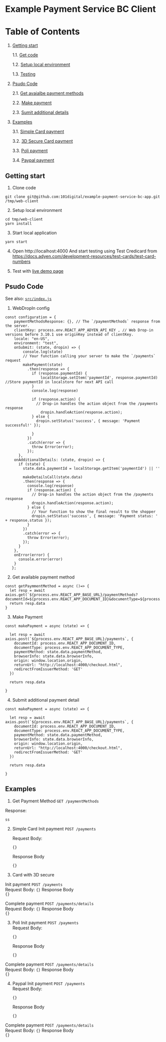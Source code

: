 # Example Payment Service BC Client

# Table of Contents
1. [Getting start](#getting-start)

   1.1. [Get code](#clone)   
   
   1.2. [Setup local environment](#setup)
   
   1.3. [Testing](#test)
   
2. [Psudo Code ](#code)

   2.1. [Get avaialbe payment methods](#paymentMethods)
   
   2.2. [Make payment](#makePayment)
   
   2.3. [Sumit additional details](#submitAdditionalDetails)   
   
3. [Examples](#examples)

   3.1. [Simple Card payment](#card)
   
   3.2. [3D Secure Card payment](#card3d)
      
   3.3. [Poli payment ](#poli)
   
   3.4. [Paypal payment](#paypal)
   


## Getting start <a id="getting-start"></a>

1. Clone code <a id="clone"></a>
```
git clone git@github.com:101digital/example-payment-service-bc-app.git /tmp/web-client
```
2. Setup local environment <a id="setup"></a>
```
cd tmp/web-client
yarn install
```
3. Start local application
```
yarn start
```
4. Open http://localhost:4000 And start testing using Test Credicard from https://docs.adyen.com/development-resources/test-cards/test-card-numbers <a id="test"></a>

5. Test with [live demo page](https://sandbox-pay.101digital.io/invoices?sharingKey=eyJhbGciOiJIUzI1NiJ9.eyJyZXNvdXJjZUlkIjoiZTI4YmM1ZjMtOTc4OC00YTBkLTgzM2YtMTRhZjY3NWExOWJmIiwiaXNzIjoiMTAxRCIsImV4cCI6MTYxMjQyMDY4NCwidXNlcklkIjoiIiwib3JnSWQiOiIifQ.UAZLF94J86r-6OpFVYkmCjZ1B867YiloP0cBCIxpQGI)

## Psudo Code <a id="code"></a> 
See also: [`src/index.js`](https://github.com/101digital/example-payment-service-bc-app/blob/master/src/pages/index.js)

1. WebDropIn config
```
const configuration = {
    paymentMethodsResponse: {}, // The `/paymentMethods` response from the server.
    clientKey: process.env.REACT_APP_ADYEN_API_KEY , // Web Drop-in versions before 3.10.1 use originKey instead of clientKey.
    locale: "en-US",
    environment: "test",
    onSubmit: (state, dropin) => {
        console.log(state)
        // Your function calling your server to make the `/payments` request
        makePayment(state)
          .then(response => {
            if (response.paymentId) {
                localStorage.setItem('paymentId', response.paymentId) //Store paymentId in localstore for next API call
            }
            console.log(response)

            if (response.action) {
              // Drop-in handles the action object from the /payments response
                dropin.handleAction(response.action);
            } else {
              dropin.setStatus('success', { message: 'Payment successful!' });

            }
          })
          .catch(error => {
            throw Error(error);
          });
      },
    onAdditionalDetails: (state, dropin) => {
      if (state) {
        state.data.paymentId = localStorage.getItem('paymentId') || ''

        makeDetailsCall(state.data)
        .then(response => {
          console.log(response)
          if (response.action) {
            // Drop-in handles the action object from the /payments response
            dropin.handleAction(response.action);
          } else {
            // Your function to show the final result to the shopper
            dropin.setStatus('success', { message: 'Payment status: ' + response.status });
          }
        })
        .catch(error => {
          throw Error(error);
        });
      }
    },
    onError(error) {
      console.error(error)
    }
   };
```
2. Get available payment method <a id="paymentMethods"></a>
```
const getPaymmentMethod = async ()=> {
  let resp = await axios.get(`${process.env.REACT_APP_BASE_URL}/paymentMethods?documentId=${process.env.REACT_APP_DOCUMENT_ID}&documentType=${process.env.REACT_APP_DOCUMENT_TYPE}`)
  return resp.data
}
```

3. Make Payment<a id="makePayment"></a>
```
const makePayment = async (state) => {

  let resp = await axios.post(`${process.env.REACT_APP_BASE_URL}/payments`, {
    documentId: process.env.REACT_APP_DOCUMENT_ID,
    documentType: process.env.REACT_APP_DOCUMENT_TYPE,
    paymentMethod: state.data.paymentMethod,
    browserInfo: state.data.browserInfo,
    origin: window.location.origin,
    returnUrl: "http://localhost:4000/checkout.html",
    redirectFromIssuerMethod: 'GET'
  })

  return resp.data

}
```
4. Submit additional payment detail<a id="submitAdditionalDettails"></a>
```
const makePayment = async (state) => {

  let resp = await axios.post(`${process.env.REACT_APP_BASE_URL}/payments`, {
    documentId: process.env.REACT_APP_DOCUMENT_ID,
    documentType: process.env.REACT_APP_DOCUMENT_TYPE,
    paymentMethod: state.data.paymentMethod,
    browserInfo: state.data.browserInfo,
    origin: window.location.origin,
    returnUrl: "http://localhost:4000/checkout.html",
    redirectFromIssuerMethod: 'GET'
  })

  return resp.data

}
```

## Examples <a id="examples"></a>
1. Get Payment Method `GET /paymentMethods`

Response: 
```
ss
```

2. Simple Card  <a id="card"></a>
   Init payment `POST /payments`
   
    Request Body:
    ```
    {}
    ```
    Response Body   
    ```
    {}
    ```

2. Card with 3D secure <a id="card3d"></a>

  Init payment `POST /payments`   
    Request Body:
    ```
    {}
    ```
    Response Body   
    ```
    {}
    ```

 Complete payment `POST /payments/details`   
    Request Body:
    ```
    {}
    ```
    Response Body   
    ```
    {}
    ```

3. Poli <a id="poli"></a>
 Init payment `POST /payments`   
    Request Body:
    ```
    {}
    ```
    Response Body   
    ```
    {}
    ```

 Complete payment `POST /payments/details`   
    Request Body:
    ```
    {}
    ```
    Response Body   
    ```
    {}
    ```


4. Paypal <a id="paypal"></a>
 Init payment `POST /payments`   
    Request Body:
    ```
    {}
    ```
    Response Body   
    ```
    {}
    ```

 Complete payment `POST /payments/details`   
    Request Body:
    ```
    {}
    ```
    Response Body   
    ```
    {}
    ```


